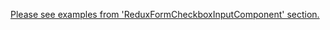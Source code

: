 [Please see examples from 'ReduxFormCheckboxInputComponent' section.](#reduxformcheckboxinputcomponent)